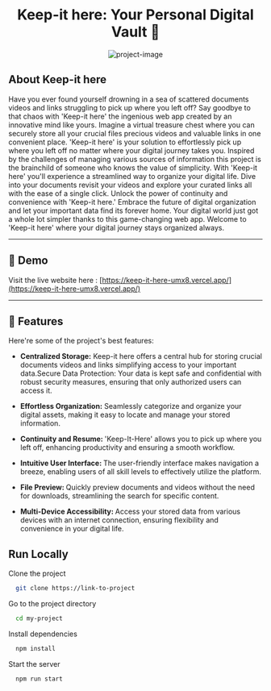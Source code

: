 <h1 align="center" id="title">Keep-it here: Your Personal Digital Vault 🚀</h1>

<p align="center"><img src="https://github.com/NikhilCode12/keep-it-here/assets/94921824/22cb431c-97e5-49d9-be85-4dbb45f3c571" alt="project-image"></p>

<h2>About Keep-it here</h2>
<p id="description">Have you ever found yourself drowning in a sea of scattered documents videos and links struggling to pick up where you left off? Say goodbye to that chaos with 'Keep-it here' the ingenious web app created by an innovative mind like yours. Imagine a virtual treasure chest where you can securely store all your crucial files precious videos and valuable links in one convenient place. 'Keep-it here' is your solution to effortlessly pick up where you left off no matter where your digital journey takes you. Inspired by the challenges of managing various sources of information this project is the brainchild of someone who knows the value of simplicity. With 'Keep-it here' you'll experience a streamlined way to organize your digital life. Dive into your documents revisit your videos and explore your curated links all with the ease of a single click. Unlock the power of continuity and convenience with 'Keep-it here.' Embrace the future of digital organization and let your important data find its forever home. Your digital world just got a whole lot simpler thanks to this game-changing web app. Welcome to 'Keep-it here' where your digital journey stays organized always.</p>
<hr>
<h2>🚀 Demo</h2>

Visit the live website here : [https://keep-it-here-umx8.vercel.app/](https://keep-it-here-umx8.vercel.app/)

<hr>  
  
<h2>🧐 Features</h2>

Here're some of the project's best features:

*  <b> Centralized Storage:</b> Keep-it here offers a central hub for storing crucial documents videos and links simplifying access to your important data.Secure Data Protection: Your data is kept safe and confidential with robust security measures, ensuring that only authorized users can access it.

* <b>Effortless Organization:</b> Seamlessly categorize and organize your digital assets, making it easy to locate and manage your stored information.

* <b>Continuity and Resume: </b>'Keep-It-Here' allows you to pick up where you left off, enhancing productivity and ensuring a smooth workflow.

* <b>Intuitive User Interface: </b>The user-friendly interface makes navigation a breeze, enabling users of all skill levels to effectively utilize the platform.

* <b>File Preview: </b>Quickly preview documents and videos without the need for downloads, streamlining the search for specific content.

* <b>Multi-Device Accessibility: </b>Access your stored data from various devices with an internet connection, ensuring flexibility and convenience in your digital life.


## Run Locally

Clone the project

```bash
  git clone https://link-to-project
```

Go to the project directory

```bash
  cd my-project
```

Install dependencies

```bash
  npm install
```

Start the server

```bash
  npm run start
```


